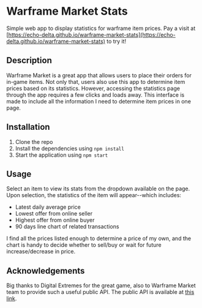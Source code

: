 # Warframe Market Stats
Simple web app to display statistics for warframe item prices. Pay a visit at [https://echo-delta.github.io/warframe-market-stats](https://echo-delta.github.io/warframe-market-stats) to try it!

## Description
Warframe Market is a great app that allows users to place their orders for in-game items. Not only that, users also use this app to determine item prices based on its statistics. However, accessing the statistics page through the app requires a few clicks and loads away. This interface is made to include all the information I need to determine item prices in one page.

## Installation
1. Clone the repo
2. Install the dependencies using `npm install`
3. Start the application using `npm start`

## Usage
Select an item to view its stats from the dropdown available on the page. Upon selection, the statistics of the item will appear--which includes:
* Latest daily average price  
* Lowest offer from online seller
* Highest offer from online buyer
* 90 days line chart of related transactions

I find all the prices listed enough to determine a price of my own, and the chart is handy to decide whether to sell/buy or wait for future increase/decrease in price.

## Acknowledgements
Big thanks to Digital Extremes for the great game, also to Warframe Market team to provide such a useful public API. The public API is available at [this link](https://docs.google.com/document/d/1121cjBNN4BeZdMBGil6Qbuqse-sWpEXPpitQH5fb_Fo/edit#heading=h.irwashnbboeo).
